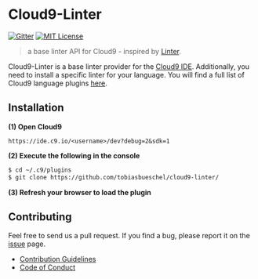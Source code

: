 # Cloud9-Linter 
[![Gitter](https://img.shields.io/gitter/room/nwjs/nw.js.svg?maxAge=2592000)](https://gitter.im/cloud9-linter/Lobby)
[![MIT License](https://img.shields.io/npm/l/harvard-houses.svg?style=flat-square)](http://opensource.org/licenses/MIT)

> a base linter API for Cloud9 - inspired by [Linter](https://github.com/steelbrain/linter).

Cloud9-Linter is a base linter provider for the [Cloud9 IDE](https://c9.io/). Additionally, you need to install a specific linter for your language. You will find a full list of Cloud9 language plugins [here](https://github.com/c9?utf8=%E2%9C%93&query=language).

## Installation

**(1) Open Cloud9**

`https://ide.c9.io/<username>/dev?debug=2&sdk=1`

**(2) Execute the following in the console**

```bash
$ cd ~/.c9/plugins
$ git clone https://github.com/tobiasbueschel/cloud9-linter/
```

**(3) Refresh your browser to load the plugin**

## Contributing
Feel free to send us a pull request. If you find a bug, please report it on the [issue](https://github.com/tobiasbueschel/cloud9-linter/issues) page.

- [Contribution Guidelines](https://github.com/tobiasbueschel/cloud9-linter/wiki/Contribution-Guidelines)
- [Code of Conduct](https://github.com/tobiasbueschel/cloud9-linter/wiki/Code-of-Conduct)
